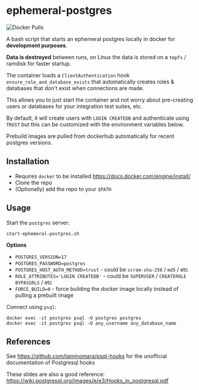 # ephemeral-postgres
![Docker Pulls](https://img.shields.io/docker/pulls/mnahkies/ephemeral-postgres)

A bash script that starts an ephemeral postgres locally in docker for **development purposes**.

**Data is destroyed** between runs, on Linux the data is stored on a `tmpfs` / ramdisk
for faster startup.

The container loads a `ClientAuthentication` hook `ensure_role_and_database_exists` that
automatically creates roles & databases that don't exist when connections are made.

This allows you to just start the container and not worry about pre-creating users or
databases for your integration test suites, etc.

By default, it will create users with `LOGIN CREATEDB` and authenticate using `TRUST` but
this can be customized with the environment variables below.

Prebuild images are pulled from dockerhub automatically for recent postgres versions.

## Installation

- Requires `docker` to be installed https://docs.docker.com/engine/install/
- Clone the repo
- (Optionally) add the repo to your `$PATH`

## Usage

Start the `postgres` server:

```shell
start-ephemeral-postgres.sh
```

**Options**

- `POSTGRES_VERSION=17`
- `POSTGRES_PASSWORD=postgres`
- `POSTGRES_HOST_AUTH_METHOD=trust` - could be `scram-sha-256` / `md5` / etc
- `ROLE_ATTRIBUTES='LOGIN CREATEDB'` - could be `SUPERUSER` / `CREATEROLE BYPASSRLS` / etc
- `FORCE_BUILD=0` - force building the docker image locally instead of pulling a prebuilt image

Connect using `psql`:

```shell
docker exec -it postgres psql -U postgres postgres
docker exec -it postgres psql -U any_username any_database_name
```

## References

See https://github.com/taminomara/psql-hooks for the unofficial documentation of Postgresql hooks

These slides are also a good reference: https://wiki.postgresql.org/images/e/e3/Hooks_in_postgresql.pdf

